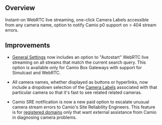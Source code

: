 ## Overview

Instant-on WebRTC live streaming, one-click Camera Labels accessible from any camera name, option to notify Camio p0 support on > 404 stream errors.

## Improvements

- [General Settings](https://camio.com/settings/general) now includes an option to "Autostart" WebRTC live streaming on all streams that match the current search query. This option is available only for Camio Box Gateways with support for Simulcast and WebRTC.

- All camera names, whether displayed as buttons or hyperlinks, now include a dropdown selection of the [Camera Labels](https://blog.camio.com/the-video-search-engine-for-cameras-too-d8a7bc7ef3ec) associated with that particular camera so that it's fast to see related related cameras. 

- Camio SRE notification is now a new paid option to escalate unusual camera stream errors to Camio's Site Reliability Engineers. This feature is for [registered domains](https://help.camio.com/hc/en-us/articles/360025233632-How-do-I-register-callback-endpoints-for-my-domain-) only that want external assistance from Camio in diagnosing camera problems.
